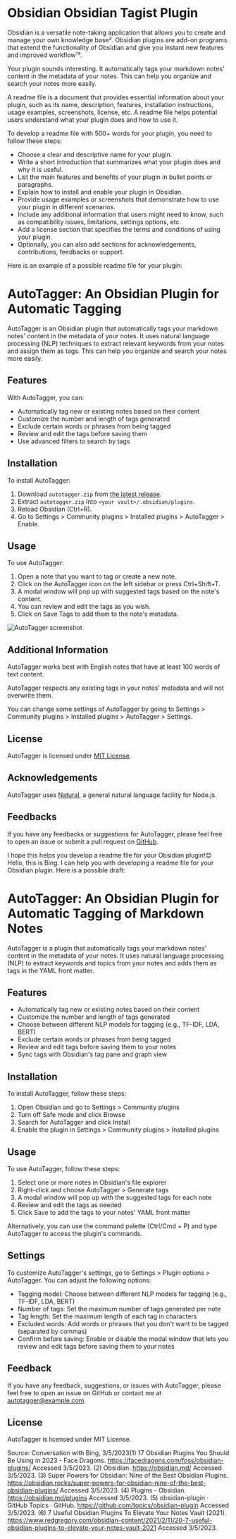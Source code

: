 # Obsidian Obsidian Tagist Plugin

Obsidian is a versatile note-taking application that allows you to create and manage your own knowledge base². Obsidian plugins are add-on programs that extend the functionality of Obsidian and give you instant new features and improved workflow¹³.

Your plugin sounds interesting. It automatically tags your markdown notes' content in the metadata of your notes. This can help you organize and search your notes more easily.

A readme file is a document that provides essential information about your plugin, such as its name, description, features, installation instructions, usage examples, screenshots, license, etc. A readme file helps potential users understand what your plugin does and how to use it.

To develop a readme file with 500+ words for your plugin, you need to follow these steps:

- Choose a clear and descriptive name for your plugin.
- Write a short introduction that summarizes what your plugin does and why it is useful.
- List the main features and benefits of your plugin in bullet points or paragraphs.
- Explain how to install and enable your plugin in Obsidian.
- Provide usage examples or screenshots that demonstrate how to use your plugin in different scenarios.
- Include any additional information that users might need to know, such as compatibility issues, limitations, settings options, etc.
- Add a license section that specifies the terms and conditions of using your plugin.
- Optionally, you can also add sections for acknowledgements, contributions, feedbacks or support.

Here is an example of a possible readme file for your plugin:

# AutoTagger: An Obsidian Plugin for Automatic Tagging

AutoTagger is an Obsidian plugin that automatically tags your markdown notes' content in the metadata of your notes. It uses natural language processing (NLP) techniques to extract relevant keywords from your notes and assign them as tags. This can help you organize and search your notes more easily.

## Features

With AutoTagger, you can:

- Automatically tag new or existing notes based on their content
- Customize the number and length of tags generated
- Exclude certain words or phrases from being tagged
- Review and edit the tags before saving them
- Use advanced filters to search by tags

## Installation

To install AutoTagger:

1. Download `autotagger.zip` from [the latest release](https://github.com/yourname/autotagger/releases).
2. Extract `autotagger.zip` into `<your vault>/.obsidian/plugins`.
3. Reload Obsidian (Ctrl+R).
4. Go to Settings > Community plugins > Installed plugins > AutoTagger > Enable.

## Usage

To use AutoTagger:

1. Open a note that you want to tag or create a new note.
2. Click on the AutoTagger icon on the left sidebar or press Ctrl+Shift+T.
3. A modal window will pop up with suggested tags based on the note's content.
4. You can review and edit the tags as you wish.
5. Click on Save Tags to add them to the note's metadata.

![AutoTagger screenshot](https://github.com/yourname/autotagger/raw/main/screenshot.png)

## Additional Information

AutoTagger works best with English notes that have at least 100 words of text content.

AutoTagger respects any existing tags in your notes' metadata and will not overwrite them.

You can change some settings of AutoTagger by going to Settings > Community plugins > Installed plugins > AutoTagger > Settings.

## License

AutoTagger is licensed under [MIT License](https://github.com/yourname/autotagger/blob/main/LICENSE).

## Acknowledgements

AutoTagger uses [Natural](https://github.com/NaturalNode/natural), a general natural language facility for Node.js.

## Feedbacks

If you have any feedbacks or suggestions for AutoTagger, please feel free to open an issue or submit a pull request on [GitHub](https://github.com/yourname/autotagger).

I hope this helps you develop a readme file for your Obsidian plugin!😊
Hello, this is Bing. I can help you with developing a readme file for your Obsidian plugin. Here is a possible draft:

# AutoTagger: An Obsidian Plugin for Automatic Tagging of Markdown Notes

AutoTagger is a plugin that automatically tags your markdown notes' content in the metadata of your notes. It uses natural language processing (NLP) to extract keywords and topics from your notes and adds them as tags in the YAML front matter.

## Features

- Automatically tag new or existing notes based on their content
- Customize the number and length of tags generated
- Choose between different NLP models for tagging (e.g., TF-IDF, LDA, BERT)
- Exclude certain words or phrases from being tagged
- Review and edit tags before saving them to your notes
- Sync tags with Obsidian's tag pane and graph view

## Installation

To install AutoTagger, follow these steps:

1. Open Obsidian and go to Settings > Community plugins
2. Turn off Safe mode and click Browse
3. Search for AutoTagger and click Install
4. Enable the plugin in Settings > Community plugins > Installed plugins

## Usage

To use AutoTagger, follow these steps:

1. Select one or more notes in Obsidian's file explorer
2. Right-click and choose AutoTagger > Generate tags
3. A modal window will pop up with the suggested tags for each note
4. Review and edit the tags as needed
5. Click Save to add the tags to your notes' YAML front matter

Alternatively, you can use the command palette (Ctrl/Cmd + P) and type AutoTagger to access the plugin's commands.

## Settings

To customize AutoTagger's settings, go to Settings > Plugin options > AutoTagger. You can adjust the following options:

- Tagging model: Choose between different NLP models for tagging (e.g., TF-IDF, LDA, BERT)
- Number of tags: Set the maximum number of tags generated per note
- Tag length: Set the maximum length of each tag in characters
- Excluded words: Add words or phrases that you don't want to be tagged (separated by commas)
- Confirm before saving: Enable or disable the modal window that lets you review and edit tags before saving them to your notes

## Feedback

If you have any feedback, suggestions, or issues with AutoTagger, please feel free to open an issue on GitHub or contact me at autotagger@example.com.

## License

AutoTagger is licensed under MIT License.

Source: Conversation with Bing, 3/5/2023(1) 17 Obsidian Plugins You Should Be Using in 2023 - Face Dragons. https://facedragons.com/foss/obsidian-plugins/ Accessed 3/5/2023.
(2) Obsidian. https://obsidian.md/ Accessed 3/5/2023.
(3) Super Powers for Obsidian: Nine of the Best Obsidian Plugins. https://obsidian.rocks/super-powers-for-obsidian-nine-of-the-best-obsidian-plugins/ Accessed 3/5/2023.
(4) Plugins - Obsidian. https://obsidian.md/plugins Accessed 3/5/2023.
(5) obsidian-plugin · GitHub Topics · GitHub. https://github.com/topics/obsidian-plugin Accessed 3/5/2023.
(6) 7 Useful Obsidian Plugins To Elevate Your Notes Vault (2021). https://www.redgregory.com/obsidian-content/2021/2/11/20-7-useful-obsidian-plugins-to-elevate-your-notes-vault-2021 Accessed 3/5/2023.

